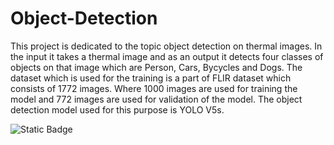 # Object-Detection
<p>This project is dedicated to the topic object detection on thermal images.
In the input it takes a thermal image and as an output it detects four classes of objects on that image
which are Person, Cars, Bycycles and Dogs.
The dataset which is used for the training is a part of FLIR dataset which consists of 1772 images. Where 1000 images are used for training the model and 772 
images are used for validation of the model.
The object detection model used for this purpose is YOLO V5s.
</p>

![Static Badge](https://img.shields.io/badge/:badgeContent)

